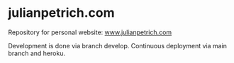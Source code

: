 # julianpetrich.com

Repository for personal website: www.julianpetrich.com

Development is done via branch develop.
Continuous deployment via main branch and heroku.